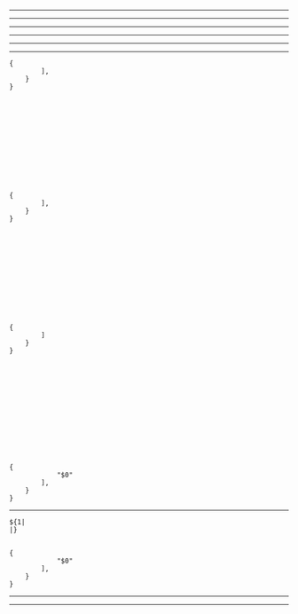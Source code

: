 







-------------



------------------------









-------------------









------------------



--------------------------------
















------------------------------------------------







































    {
            ],
        }
    }













    {
    		],
    	}
    }













    {
            ]
        }
    }














    {
    			"$0"
    		],
    	}
    }





---------------------------










    ${1|
    |}


    {
                "$0"
            ],
        }
    }





-------




---------------



